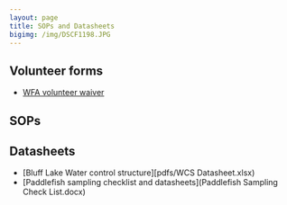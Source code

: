 ```yaml
---
layout: page
title: SOPs and Datasheets
bigimg: /img/DSCF1198.JPG
---
```


## Volunteer forms

* [WFA volunteer waiver](pdfs/WFA-volunteer-waiver.pdf)

## SOPs


## Datasheets

* [Bluff Lake Water control structure][pdfs/WCS Datasheet.xlsx)
* [Paddlefish sampling checklist and datasheets](Paddlefish Sampling Check List.docx)
